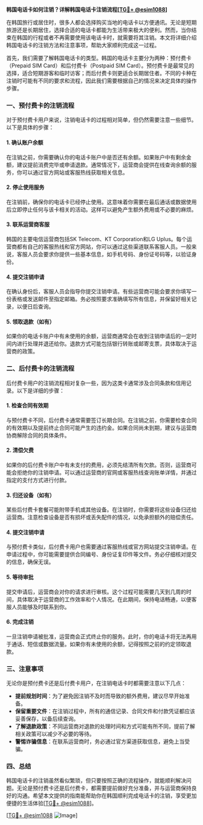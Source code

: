 **韩国电话卡如何注销？详解韩国电话卡注销流程[[TG💪+ @esim1088](https://t.me/s/esim1088)]**

在韩国旅行或居住时，很多人都会选择购买当地的电话卡以方便通讯。无论是短期旅游还是长期居住，选择合适的电话卡都能为生活带来极大的便利。然而，当你结束在韩国的行程或者不再需要使用该电话卡时，就需要将其注销。本文将详细介绍韩国电话卡的注销方法和注意事项，帮助大家顺利完成这一过程。

首先，我们需要了解韩国电话卡的类型。韩国的电话卡主要分为两种：预付费卡（Prepaid SIM Card）和后付费卡（Postpaid SIM Card）。预付费卡是最常见的选择，适合短期游客和临时访客；而后付费卡则更适合长期居住者。不同的卡种在注销时可能有不同的要求和流程，因此我们需要根据自己的情况来决定具体的操作步骤。

### **一、预付费卡的注销流程**

对于预付费卡用户来说，注销电话卡的过程相对简单，但仍然需要注意一些细节。以下是具体的步骤：

#### **1. 确认账户余额**
在注销之前，你需要确认你的电话卡账户中是否还有余额。如果账户中有剩余金额，建议提前消费完毕或申请退款。通常情况下，运营商会提供在线查询余额的服务，你可以通过官方网站或客服热线获取相关信息。

#### **2. 停止使用服务**
在注销前，确保你的电话卡已经停止使用。这意味着你需要在最后通话或数据使用后立即停止任何与该卡相关的活动。这样可以避免产生额外费用或不必要的麻烦。

#### **3. 联系运营商客服**
韩国的主要电信运营商包括SK Telecom、KT Corporation和LG Uplus。每个运营商都有自己的客服热线和官方网站，你可以通过这些渠道联系客服人员。一般来说，客服人员会要求你提供一些基本信息，如手机号码、身份证号码等，以验证身份。

#### **4. 提交注销申请**
在确认身份后，客服人员会指导你提交注销申请。有些运营商可能会要求你填写一份表格或发送邮件至指定邮箱。务必按照要求准确填写所有信息，并保留好相关记录，以便日后查询。

#### **5. 领取退款（如有）**
如果你的电话卡账户中有未使用的余额，运营商通常会在收到注销申请后的一定时间内进行处理并退还给你。退款方式可能包括银行转账或邮寄支票，具体取决于运营商的政策。

### **二、后付费卡的注销流程**

后付费卡用户的注销流程相对复杂一些，因为这类卡通常涉及合同条款和信用记录。以下是详细的步骤：

#### **1. 检查合同有效期**
与预付费卡不同，后付费卡通常需要签订长期合同。在注销之前，你需要检查合同的有效期以及提前终止合同可能产生的违约金。如果合同尚未到期，建议与运营商协商解除合同的具体条件。

#### **2. 清偿欠费**
如果你的后付费卡账户中有未支付的费用，必须先结清所有欠款。否则，运营商可能会拒绝你的注销申请。可以通过运营商的官网或客服热线查询账单详情，并通过指定的支付方式进行付款。

#### **3. 归还设备（如有）**
某些后付费卡套餐可能附带手机或其他设备。在注销时，你需要将这些设备归还给运营商。注意检查设备是否有损坏或丢失配件的情况，以免承担额外的赔偿责任。

#### **4. 提交注销申请**
与预付费卡类似，后付费卡用户也需要通过客服热线或官方网站提交注销申请。在申请过程中，你可能需要提供合同编号、身份证复印件等文件。务必仔细核对提交的信息，确保无误。

#### **5. 等待审批**
提交申请后，运营商会对你的请求进行审核。这个过程可能需要几天到几周的时间，具体取决于运营商的工作效率和个人情况。在此期间，保持电话畅通，以便客服人员能够及时联系到你。

#### **6. 完成注销**
一旦注销申请被批准，运营商会正式终止你的服务。此时，你的电话卡将无法再用于通话、短信或数据流量。如果你有未使用的余额，记得按照之前的约定领取退款。

### **三、注意事项**

无论你是预付费卡还是后付费卡用户，在注销电话卡时都需要注意以下几点：

- **提前规划时间**：为了避免因注销不及时而导致的额外费用，建议尽早开始准备。
- **保留重要文件**：在注销过程中，所有的通信记录、合同文件和付款凭证都应该妥善保存，以备后续查询。
- **了解退款政策**：不同运营商对退款的处理时间和方式可能有所不同，提前了解相关政策可以减少不必要的等待。
- **警惕诈骗信息**：在联系运营商时，务必通过官方渠道获取信息，避免上当受骗。

### **四、总结**

韩国电话卡的注销虽然看似繁琐，但只要按照正确的流程操作，就能顺利解决问题。无论是预付费卡还是后付费卡，都需要提前做好充分准备，并与运营商保持良好的沟通。希望本文提供的指南能帮助你在韩国顺利完成电话卡的注销，享受更加便捷的生活体验[[TG💪+ @esim1088](https://t.me/s/esim1088)]。

[[TG💪+ @esim1088](https://t.me/s/esim1088) ![Image](https://i.postimg.cc/4NQfJmqS/Snipaste-2025-05-13-00-14-12.png)]